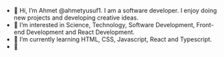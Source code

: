 - 👋 Hi, I’m Ahmet @ahmetyusuf1. I am a software developer. I enjoy doing new projects and developing creative ideas.
- 👀 I’m interested in Science, Technology, Software Development, Front-end Development and React Development.
- 🌱 I’m currently learning HTML, CSS, Javascript, React and Typescript.
- 💞️ 

<!---
ahmetyusuf1/ahmetyusuf1 is a ✨ special ✨ repository because its `README.md` (this file) appears on your GitHub profile.
You can click the Preview link to take a look at your changes.
--->
